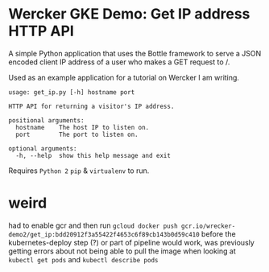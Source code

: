 # Wercker GKE Demo: Get IP address HTTP API

A simple Python application that uses the Bottle framework to serve a JSON encoded client IP address of a user who makes a GET request to /.

Used as an example application for a tutorial on Wercker I am writing.

```
usage: get_ip.py [-h] hostname port

HTTP API for returning a visitor's IP address.

positional arguments:
  hostname    The host IP to listen on.
  port        The port to listen on.

optional arguments:
  -h, --help  show this help message and exit
```

Requires `Python 2` `pip` & `virtualenv` to run.


# weird
had to enable gcr and then run
`gcloud docker push gcr.io/wrecker-demo2/get_ip:bdd20912f3a55422f4653c6f89cb143b0d59c410`
before the kubernetes-deploy step (?) or part of pipeline would work, was
previously getting errors about not being able to pull the image when looking
at `kubectl get pods` and `kubectl describe pods`

